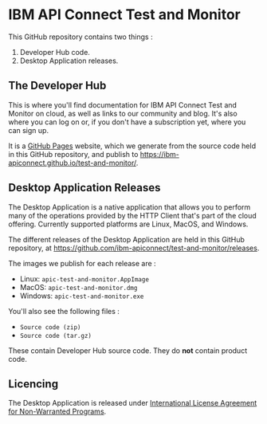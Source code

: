 # IBM API Connect Test and Monitor

This GitHub repository contains two things :
1. Developer Hub code.
1. Desktop Application releases.

## The Developer Hub

This is where you'll find documentation for IBM API Connect Test and Monitor on cloud, as well as links to our community and blog. It's also where you can log on or, if you don't have a subscription yet, where you can sign up.

It is a [GitHub Pages](https://pages.github.com/) website, which we generate from the source code held in this GitHub repository, and publish to https://ibm-apiconnect.github.io/test-and-monitor/.

## Desktop Application Releases

The Desktop Application is a native application that allows you to perform many of the operations provided by the HTTP Client that's part of the cloud offering. Currently supported platforms are Linux, MacOS, and Windows.

The different releases of the Desktop Application are held in this GitHub repository, at https://github.com/ibm-apiconnect/test-and-monitor/releases.

The images we publish for each release are :

- Linux: `apic-test-and-monitor.AppImage`
- MacOS: `apic-test-and-monitor.dmg`
- Windows: `apic-test-and-monitor.exe`

You'll also see the following files :

- `Source code (zip)`
- `Source code (tar.gz)`

These contain Developer Hub source code. They do **not** contain product code.

## Licencing

The Desktop Application is released under [International License Agreement for Non-Warranted Programs](http://www-03.ibm.com/software/sla/sladb.nsf/displaylis/2AEEA753FB4341FE852583CC00582B06?OpenDocument).

